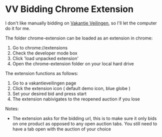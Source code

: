 # VV Bidding Chrome Extension

I don't like manually bidding on [Vakantie Veilingen](https://www.vakantieveilingen.nl), so I'll let the computer do it for me.

The folder chrome-extension can be loaded as an extension in chrome:

1. Go to chrome://extensions
2. Check the developer mode box
3. Click 'load unpacked extension'
4. Open the chrome-extension folder on your local hard drive

The extension functions as follows:

1. Go to a vakantieveilingen page
2. Click the extension icon ( default demo icon, blue globe )
3. Set your desired bid and press start
4. The extension nabivigates to the reopened auction if you lose

Notes:

- The extension asks for the bidding url, this is to make sure it only bids on one product as opposed to any open auction tabs. You still need to have a tab open with the auction of your choice